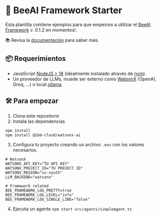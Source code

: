 # 🐝 BeeAI Framework Starter

Esta plantilla contiene ejemplos para que empeices a utilizar el [BeeAI Framework](https://github.com/i-am-bee/beeai-framework) v. 0.1.2 en momentos!.

📚 Revisa la [documentación](https://i-am-bee.github.io/beeai-framework/) para saber más.

## 📦 Requerimientos

- JavaScript [NodeJS > 18](https://nodejs.org/) (idealmente instalado através de [nvm](https://github.com/nvm-sh/nvm)).
- Un proveedor de LLMs, muede ser externo como [WatsonX](https://www.ibm.com/watsonx) (OpenAI, Groq, ...) o local [ollama](https://ollama.com).

## 🛠️ Para empezar

1. Clona este repositorio
2. Instala las dependencias 
```
npm install
npm install @ibm-cloud/watsonx-ai
```
3. Configura tu proyecto creando un archivo `.env` con los valores necesarios.
```
# WatsonX
WATSONX_API_KEY="TU API KEY"
WATSONX_PROJECT_ID="TU PROJECT ID"
WATSONX_REGION="us-south"
LLM_BACKEND="watsonx"

# Framework related
BEE_FRAMEWORK_LOG_PRETTY=true
BEE_FRAMEWORK_LOG_LEVEL="info"
BEE_FRAMEWORK_LOG_SINGLE_LINE="false"
```
4. Ejecuta un agente `npm start src/agents/simpleAgent.ts`
